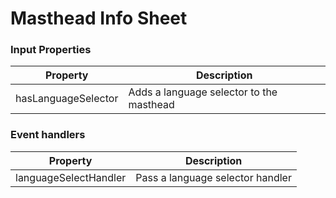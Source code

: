 # Masthead Info Sheet

### Input Properties

| Property            | Description                              |
| ------------------- | ---------------------------------------- |
| hasLanguageSelector | Adds a language selector to the masthead |

### Event handlers

| Property              | Description                      |
| --------------------- | -------------------------------- |
| languageSelectHandler | Pass a language selector handler |
